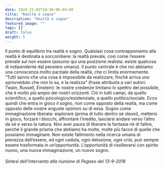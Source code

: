 ```yaml
---
date: 2024-21-02T10:58:08-04:00
title: "Realtà e sogno"
description: "Realtà e sogno"
featured_image: ""
tags: []
draft: false
weight: 5
---
```


Il punto di equilibrio tra realtà e sogno. Qualsiasi cosa contrapponiamo alla realtà è destinata a soccombere: la realtà prevale, così come l’essere prevale sul non essere (assumo qui una posizione realista: esiste qualcosa di indipendente dal pensiero umano). Il punto centrale è che noi abbiamo una conoscenza molto parziale della realtà, che ci limita enormemente. “Tutti sanno che una cosa è impossibile da realizzare, finché arriva uno sprovveduto che non lo sa, e la realizza” (frase attribuita a vari autori: Twain, Russell, Einstein): le nostre credenze limitano lo spettro del possibile, che è molto più ampio dei nostri orizzonti. Ciò in tutti campi, da quello scientifico, a quello psicologico/esistenziale, a quello politico/sociale. Ecco quindi che entra in gioco il sogno, non come opposto della realtà, ma come opposto delle nostre anguste opinioni su di essa. Sogno come immaginazione liberata: esplorare (prima di tutto dentro sé stessi), mettersi in gioco, forzare i blocchi, affrontare l’inedito, lasciarsi andare verso l’altro da sé e verso la natura. Non aver paura di liberare la fantasia né di fallire, perché il grande prisma che abitiamo ha molte, molte più facce di quelle che possiamo immaginare. Non esiste fallimento nella ricerca umana di pienezza dell’essere, ed ogni caduta, ogni delusione, ogni crisi, può sempre essere trasformata in un’opportunità. L’opportunità di risollevarsi con spirito nuovo, una nuova immaginazione, un nuovo sogno.

###### Sintesi dell’intervento alla riunione di Pegaso del 13-9-2018
